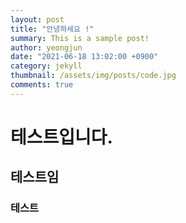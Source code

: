```yaml
---
layout: post
title: "안녕하세요 !"
summary: This is a sample post!
author: yeongjun
date: "2021-06-18 13:02:00 +0900"
category: jekyll
thumbnail: /assets/img/posts/code.jpg
comments: true
---
```


# 테스트입니다.

## 테스트임

### 테스트
